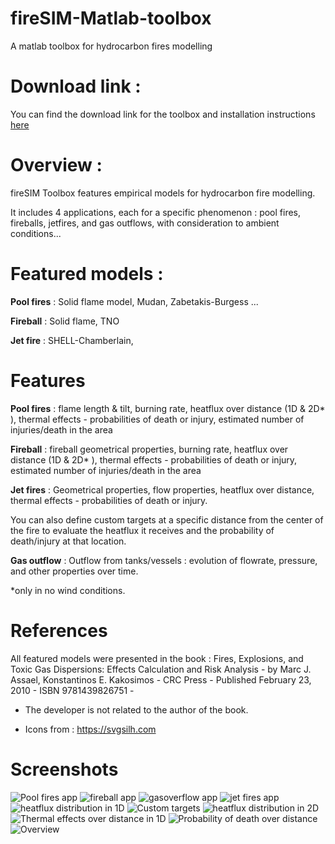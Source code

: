 # fireSIM-Matlab-toolbox
A matlab toolbox for hydrocarbon fires modelling 

# Download link : 
You can find the download link for the toolbox and installation instructions [here](https://github.com/YakNazim/fireSIM-Matlab-toolbox/releases)

# Overview : 
fireSIM Toolbox features empirical models for hydrocarbon fire modelling. 

It includes 4 applications, each for a specific phenomenon : pool fires, fireballs, jetfires, and gas outflows, with consideration to ambient conditions...

# Featured models  : 
**Pool fires** : Solid flame model, Mudan, Zabetakis-Burgess ...

**Fireball** : Solid flame, TNO 

**Jet fire** : SHELL-Chamberlain, 

# Features
**Pool fires** : flame length & tilt, burning rate, heatflux over distance (1D & 2D* ), thermal effects - probabilities of death or injury, estimated number of injuries/death in the area

**Fireball** : fireball geometrical properties, burning rate, heatflux over distance (1D & 2D* ), thermal effects - probabilities of death or injury, estimated number of injuries/death in the area

**Jet fires** : Geometrical properties, flow properties, heatflux over distance, thermal effects - probabilities of death or injury. 

You can also define custom targets at a specific distance from the center of the fire to evaluate the heatflux it receives and the probability of death/injury at that location. 

**Gas outflow** :  Outflow from tanks/vessels : evolution of  flowrate, pressure, and other properties over time. 

*only in no wind conditions. 

 
# References 
All featured models were presented in the book : 
Fires, Explosions, and Toxic Gas Dispersions: Effects Calculation and Risk Analysis - 
by Marc J. Assael, Konstantinos E. Kakosimos - 
CRC Press - 
Published February 23, 2010 -
ISBN 9781439826751 -  

- The developer is not related to the author of the book.

- Icons from :  https://svgsilh.com

# Screenshots 
![Pool fires app](/screenshots/fire.png?raw=true "Pool fires app")
![fireball app](/screenshots/fireball.png?raw=true "fireball app")
![gasoverflow app](/screenshots/gasoverflow.png?raw=true "gasoverflow app")
![jet fires app](/screenshots/jet.png?raw=true "jet fires app")
![heatflux distribution in 1D](/screenshots/untitled.jpg?raw=true "heatflux distribution in 1D")
![Custom targets](/screenshots/untitled2.jpg?raw=true "Custom targets")
![heatflux distribution in 2D](/screenshots/untitled3.jpg?raw=true "heatflux distribution in 2D")
![Thermal effects over distance in 1D](/screenshots/untitled4.jpg?raw=true "Thermal effects over distance in 1D")
![Probability of death over distance](/screenshots/untitled5.jpg?raw=true "Probability of death over distance")
![Overview](/screenshots/untitled6.jpg?raw=true "Overview")


